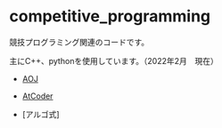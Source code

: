 # competitive_programming
  競技プログラミング関連のコードです。
  
  主にC++、pythonを使用しています。（2022年2月　現在）

- [AOJ](https://onlinejudge.u-aizu.ac.jp/home)

- [AtCoder](https://atcoder.jp/users/kazuya300)

- [アルゴ式]
